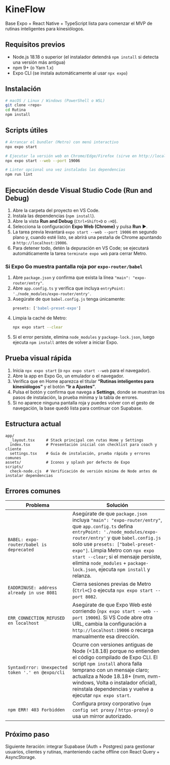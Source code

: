 # KineFlow

Base Expo + React Native + TypeScript lista para comenzar el MVP de rutinas inteligentes para kinesiólogos.

## Requisitos previos

- Node.js 18.18 o superior (el instalador detendrá `npm install` si detecta una versión más antigua)
- npm 9+ (o Yarn 1.x)
- Expo CLI (se instala automáticamente al usar `npx expo`)

## Instalación

```bash
# macOS / Linux / Windows (PowerShell o WSL)
git clone <repo>
cd Rutina
npm install
```

## Scripts útiles

```bash
# Arrancar el bundler (Metro) con menú interactivo
npx expo start

# Ejecutar la versión web en Chrome/Edge/Firefox (sirve en http://localhost:19006)
npx expo start --web --port 19006

# Linter opcional una vez instaladas las dependencias
npm run lint
```

## Ejecución desde Visual Studio Code (Run and Debug)

1. Abre la carpeta del proyecto en VS Code.
2. Instala las dependencias (`npm install`).
3. Abre la vista **Run and Debug** (`Ctrl+Shift+D` o `⇧⌘D`).
4. Selecciona la configuración **Expo Web (Chrome)** y pulsa **Run** ▶️.
5. La tarea previa levantará `expo start --web --port 19006` en segundo plano y, cuando esté listo, se abrirá una pestaña de Chrome apuntando a `http://localhost:19006`.
6. Para detener todo, detén la depuración en VS Code; se ejecutará automáticamente la tarea `terminate expo web` para cerrar Metro.

### Si Expo Go muestra pantalla roja por `expo-router/babel`

1. Abre `package.json` y confirma que exista la línea `"main": "expo-router/entry"`.
2. Abre `app.config.ts` y verifica que incluya `entryPoint: './node_modules/expo-router/entry'`.
3. Asegúrate de que `babel.config.js` tenga únicamente:
   ```js
   presets: ['babel-preset-expo']
   ```
4. Limpia la caché de Metro:
   ```bash
   npx expo start --clear
   ```
5. Si el error persiste, elimina `node_modules` y `package-lock.json`, luego ejecuta `npm install` antes de volver a iniciar Expo.

## Prueba visual rápida

1. Inicia `npx expo start` (o `npx expo start --web` para el navegador).
2. Abre la app en Expo Go, un emulador o el navegador.
3. Verifica que en Home aparezca el titular **“Rutinas inteligentes para kinesiólogos”** y el botón **“Ir a Ajustes”**.
4. Pulsa el botón y confirma que navega a **Settings**, donde se muestran los pasos de instalación, la prueba mínima y la tabla de errores.
5. Si no aparece ninguna pantalla roja y puedes volver con el gesto de navegación, la base quedó lista para continuar con Supabase.

## Estructura actual

```
app/
  _layout.tsx     # Stack principal con rutas Home y Settings
  index.tsx       # Presentación inicial con checklist para coach y cliente
  settings.tsx    # Guía de instalación, prueba rápida y errores comunes
assets/           # Iconos y splash por defecto de Expo
scripts/
  check-node.cjs  # Verificación de versión mínima de Node antes de instalar dependencias
```

## Errores comunes

| Problema | Solución |
| --- | --- |
| `BABEL: expo-router/babel is deprecated` | Asegúrate de que `package.json` incluya `"main": "expo-router/entry"`, que `app.config.ts` defina `entryPoint: './node_modules/expo-router/entry'` y que `babel.config.js` solo use `presets: ["babel-preset-expo"]`. Limpia Metro con `npx expo start --clear`; si el mensaje persiste, elimina `node_modules` + `package-lock.json`, ejecuta `npm install` y relanza. |
| `EADDRINUSE: address already in use 8081` | Cierra sesiones previas de Metro (`Ctrl+C`) o ejecuta `npx expo start --port 8082`. |
| `ERR_CONNECTION_REFUSED en localhost` | Asegúrate de que Expo Web esté corriendo (`npx expo start --web --port 19006`). Si VS Code abre otra URL, cambia la configuración a `http://localhost:19006` o recarga manualmente esa dirección. |
| `SyntaxError: Unexpected token '.' en @expo/cli` | Ocurre con versiones antiguas de Node (<18.18) porque no entienden el código compilado de Expo CLI. El script `npm install` ahora falla temprano con un mensaje claro; actualiza a Node 18.18+ (nvm, nvm-windows, Volta o instalador oficial), reinstala dependencias y vuelve a ejecutar `npx expo start`. |
| `npm ERR! 403 Forbidden` | Configura proxy corporativo (`npm config set proxy` / `https-proxy`) o usa un mirror autorizado. |

## Próximo paso

Siguiente iteración: integrar Supabase (Auth + Postgres) para gestionar usuarios, clientes y rutinas, manteniendo cache offline con React Query + AsyncStorage.
